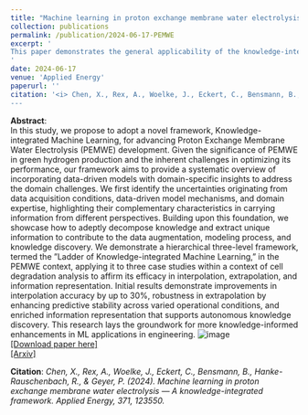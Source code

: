 ```yaml
---
title: "Machine learning in proton exchange membrane water electrolysis — A knowledge-integrated framework"
collection: publications
permalink: /publication/2024-06-17-PEMWE
excerpt: '
This paper demonstrates the general applicability of the knowledge-integration machine learning framework. It is showcased through real-world PEMWE case studies, highlighting its potential to drive sustainable energy solutions and pave the way for prior knowledge alignment in specialist AI systems.
'
date: 2024-06-17
venue: 'Applied Energy'
paperurl: ''
citation: '<i> Chen, X., Rex, A., Woelke, J., Eckert, C., Bensmann, B., Hanke-Rauschenbach, R., & Geyer, P. (2024). Machine learning in proton exchange membrane water electrolysis — A knowledge-integrated framework. Applied Energy, 371, 123550.</i><Br>
---
```


**Abstract**: <Br>
In this study, we propose to adopt a novel framework, Knowledge-integrated Machine Learning, for advancing Proton Exchange Membrane Water Electrolysis (PEMWE) development. Given the significance of PEMWE in green hydrogen production and the inherent challenges in optimizing its performance, our framework aims to provide a systematic overview of incorporating data-driven models with domain-specific insights to address the domain challenges. We first identify the uncertainties originating from data acquisition conditions, data-driven model mechanisms, and domain expertise, highlighting their complementary characteristics in carrying information from different perspectives. Building upon this foundation, we showcase how to adeptly decompose knowledge and extract unique information to contribute to the data augmentation, modeling process, and knowledge discovery. We demonstrate a hierarchical three-level framework, termed the ”Ladder of Knowledge-integrated Machine Learning,” in the PEMWE context, applying it to three case studies within a context of cell degradation analysis to affirm its efficacy in interpolation, extrapolation, and information representation. Initial results demonstrate improvements in interpolation accuracy by up to 30%, robustness in extrapolation by enhancing predictive stability across varied operational conditions, and enriched information representation that supports autonomous knowledge discovery. This research lays the groundwork for more knowledge-informed enhancements in ML applications in engineering.
![image](https://user-images.githubusercontent.com/106488602/217024719-03975c6d-9062-4a3f-b2da-3ec80a01540f.png)<Br>
[[Download paper here]](https://www.sciencedirect.com/science/article/pii/S0306261924009334?via%3Dihub)<Br>
[[Arxiv]](https://arxiv.org/abs/2404.03660)

**Citation**:<i> Chen, X., Rex, A., Woelke, J., Eckert, C., Bensmann, B., Hanke-Rauschenbach, R., & Geyer, P. (2024). Machine learning in proton exchange membrane water electrolysis — A knowledge-integrated framework. Applied Energy, 371, 123550.</i>
